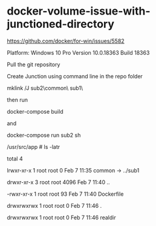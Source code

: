 # docker-volume-issue-with-junctioned-directory
https://github.com/docker/for-win/issues/5582

Platform: Windows 10 Pro Version	10.0.18363 Build 18363

Pull the git repository

Create Junction using command line in the repo folder

mklink /J sub2\common\ sub1\

then run 

docker-compose build

and

docker-compose run sub2 sh

/usr/src/app # ls -latr

total 4

lrwxr-xr-x    1 root     root             0 Feb  7 11:35 common -> ../sub1

drwxr-xr-x    3 root     root          4096 Feb  7 11:40 ..

-rwxr-xr-x    1 root     root            93 Feb  7 11:40 Dockerfile

drwxrwxrwx    1 root     root             0 Feb  7 11:46 .

drwxrwxrwx    1 root     root             0 Feb  7 11:46 realdir
